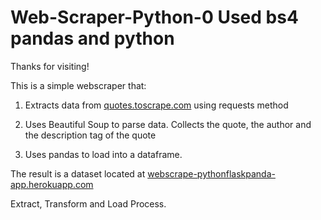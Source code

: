 # Web-Scraper-Python-0 Used bs4 pandas and python

Thanks for visiting!

This is a simple webscraper that:

1. Extracts data from [quotes.toscrape.com](https://quotes.toscrape.com/) using requests method

2. Uses Beautiful Soup to parse data. Collects the quote, the author and the description tag of the quote
      
      
3. Uses pandas to load into a dataframe.

The result is a dataset located at [webscrape-pythonflaskpanda-app.herokuapp.com](http://webscrape-pythonflaskpanda-app.herokuapp.com/pizza/) 

Extract, Transform and Load Process. 
